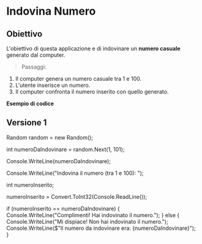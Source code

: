 # Indovina Numero

## Obiettivo

L'obiettivo di questa applicazione e di indovinare un **numero casuale** generato dal computer.

> Passaggi:
1. Il computer genera un numero casuale tra 1 e 100.
2. L'utente inserisce un numero.
3. Il computer confronta il numero inserito con quello generato.



**Esempio di codice**

## Versione 1
Random random = new Random();

int numeroDaIndovinare = random.Next(1, 101);

Console.WriteLine(numeroDaIndovinare);

Console.WriteLine("Indovina il numero (tra 1 e 100): ");

int numeroInserito;

numeroInserito = Convert.ToInt32(Console.ReadLine()); 

if (numeroInserito == numeroDaIndovinare)
{
    Console.WriteLine("Complimenti! Hai indovinato il numero.");
}
else
{
    Console.WriteLine("Mi dispiace! Non hai indovinato il numero.");
    Console.WriteLine($"Il numero da indovinare era: {numeroDaIndovinare}");
}

```csharp

